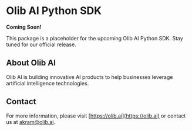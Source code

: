 # Olib AI Python SDK

**Coming Soon!**

This package is a placeholder for the upcoming Olib AI Python SDK. Stay tuned for our official release.

## About Olib AI

Olib AI is building innovative AI products to help businesses leverage artificial intelligence technologies.

## Contact

For more information, please visit [https://olib.ai](https://olib.ai) or contact us at akram@olib.ai.
